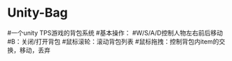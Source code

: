 # Unity-Bag
#一个unity TPS游戏的背包系统
#基本操作：
#W/S/A/D控制人物左右前后移动
#B：关闭/打开背包
#鼠标滚轮：滚动背包列表
#鼠标拖拽：控制背包内item的交换，移动，丢弃
